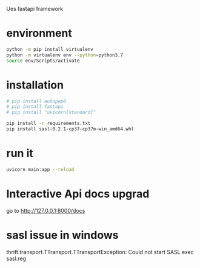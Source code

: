 Ues fastapi framework

# environment

```bash
python -m pip install virtualenv
python -m virtualenv env --python=python3.7
source env/Scripts/activate
```

# installation

```bash
# pip install autopep8
# pip install fastapi
# pip install "uvicorn[standard]"
```

```bash
pip install -r requirements.txt
pip install sasl-0.2.1-cp37-cp37m-win_amd64.whl
```
# run it

```bash
uvicorn main:app --reload
```

# Interactive Api docs upgrad
go to http://127.0.0.1:8000/docs

# sasl issue in windows

thrift.transport.TTransport.TTransportException: Could not start SASL
exec sasl.reg
